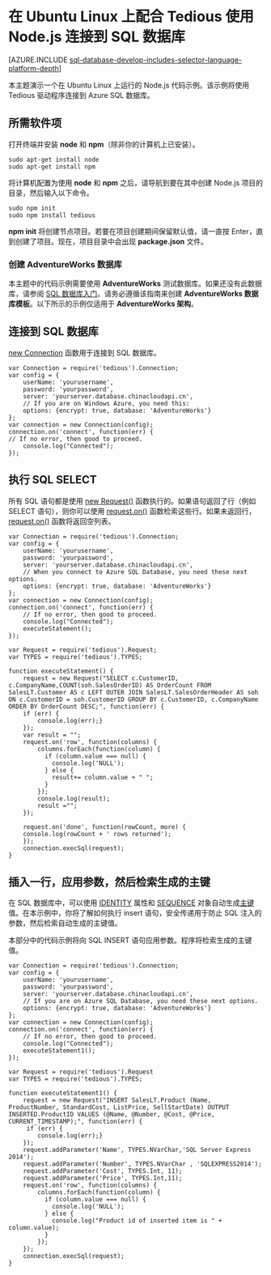 ﻿<properties 
	pageTitle="在 Ubuntu Linux 上配合 Tedious 使用 Node.js 连接到 SQL 数据库" 
	description="演示了一个可以用来连接到 Azure SQL 数据库的 Node.js 代码示例。该示例使用 Tedious 驱动程序进行连接。"
	services="sql-database" 
	documentationCenter="" 
	authors="meet-bhagdev" 
	manager="jeffreyg" 
	editor=""/>


<tags 
	ms.service="sql-database"
        ms.date="10/20/2015" 
	wacn.date="12/22/2015"/>


# 在 Ubuntu Linux 上配合 Tedious 使用 Node.js 连接到 SQL 数据库


[AZURE.INCLUDE [sql-database-develop-includes-selector-language-platform-depth](../includes/sql-database-develop-includes-selector-language-platform-depth.md)]


本主题演示一个在 Ubuntu Linux 上运行的 Node.js 代码示例。该示例将使用 Tedious 驱动程序连接到 Azure SQL 数据库。


## 所需软件项


打开终端并安装 **node** 和 **npm**（除非你的计算机上已安装）。


	sudo apt-get install node
	sudo apt-get install npm


将计算机配置为使用 **node** 和 **npm** 之后，请导航到要在其中创建 Node.js 项目的目录，然后输入以下命令。


	sudo npm init
	sudo npm install tedious


**npm init** 将创建节点项目。若要在项目创建期间保留默认值，请一直按 Enter，直到创建了项目。现在，项目目录中会出现 **package.json** 文件。


### 创建 AdventureWorks 数据库


本主题中的代码示例需要使用 **AdventureWorks** 测试数据库。如果还没有此数据库，请参阅 [SQL 数据库入门](/documentation/articles/sql-database-get-started)。请务必遵循该指南来创建 **AdventureWorks 数据库模板**。以下所示的示例仅适用于 **AdventureWorks 架构**。


## 连接到 SQL 数据库

[new Connection](http://pekim.github.io/tedious/api-connection.html) 函数用于连接到 SQL 数据库。

	var Connection = require('tedious').Connection;
	var config = {
		userName: 'yourusername',
		password: 'yourpassword',
		server: 'yourserver.database.chinacloudapi.cn',
		// If you are on Windows Azure, you need this:
		options: {encrypt: true, database: 'AdventureWorks'}
	};
	var connection = new Connection(config);
	connection.on('connect', function(err) {
	// If no error, then good to proceed.
		console.log("Connected");
	});


## 执行 SQL SELECT


所有 SQL 语句都是使用 [new Request()](http://pekim.github.io/tedious/api-request.html) 函数执行的。如果语句返回了行（例如 SELECT 语句），则你可以使用 [request.on()](http://pekim.github.io/tedious/api-request.html) 函数检索这些行。如果未返回行，[request.on()](http://pekim.github.io/tedious/api-request.html) 函数将返回空列表。


	var Connection = require('tedious').Connection;
	var config = {
		userName: 'yourusername',
		password: 'yourpassword',
		server: 'yourserver.database.chinacloudapi.cn',
		// When you connect to Azure SQL Database, you need these next options.
		options: {encrypt: true, database: 'AdventureWorks'}
	};
	var connection = new Connection(config);
	connection.on('connect', function(err) {
		// If no error, then good to proceed.
		console.log("Connected");
		executeStatement();
	});
	
	var Request = require('tedious').Request;
	var TYPES = require('tedious').TYPES;
	
	function executeStatement() {
		request = new Request("SELECT c.CustomerID, c.CompanyName,COUNT(soh.SalesOrderID) AS OrderCount FROM SalesLT.Customer AS c LEFT OUTER JOIN SalesLT.SalesOrderHeader AS soh ON c.CustomerID = soh.CustomerID GROUP BY c.CustomerID, c.CompanyName ORDER BY OrderCount DESC;", function(err) {
	  	if (err) {
	   		console.log(err);} 
		});
		var result = "";
		request.on('row', function(columns) {
		    columns.forEach(function(column) {
		      if (column.value === null) {
		        console.log('NULL');
		      } else {
		        result+= column.value + " ";
		      }
		    });
		    console.log(result);
		    result ="";
		});
	
		request.on('done', function(rowCount, more) {
		console.log(rowCount + ' rows returned');
		});
		connection.execSql(request);
	}


## 插入一行，应用参数，然后检索生成的主键


在 SQL 数据库中，可以使用 [IDENTITY](https://msdn.microsoft.com/zh-cn/library/ms186775.aspx) 属性和 [SEQUENCE](https://msdn.microsoft.com/zh-cn/library/ff878058.aspx) 对象自动生成[主键](https://msdn.microsoft.com/zh-cn/library/ms179610.aspx)值。在本示例中，你将了解如何执行 insert 语句，安全传递用于防止 SQL 注入的参数，然后检索自动生成的主键值。


本部分中的代码示例将向 SQL INSERT 语句应用参数。程序将检索生成的主键值。


	var Connection = require('tedious').Connection;
	var config = {
		userName: 'yourusername',
		password: 'yourpassword',
		server: 'yourserver.database.chinacloudapi.cn',
		// If you are on Azure SQL Database, you need these next options.
		options: {encrypt: true, database: 'AdventureWorks'}
	};
	var connection = new Connection(config);
	connection.on('connect', function(err) {
		// If no error, then good to proceed.
		console.log("Connected");
		executeStatement1();
	});
	
	var Request = require('tedious').Request
	var TYPES = require('tedious').TYPES;
	
	function executeStatement1() {
		request = new Request("INSERT SalesLT.Product (Name, ProductNumber, StandardCost, ListPrice, SellStartDate) OUTPUT INSERTED.ProductID VALUES (@Name, @Number, @Cost, @Price, CURRENT_TIMESTAMP);", function(err) {
		 if (err) {
		 	console.log(err);} 
		});
		request.addParameter('Name', TYPES.NVarChar,'SQL Server Express 2014');
		request.addParameter('Number', TYPES.NVarChar , 'SQLEXPRESS2014');
		request.addParameter('Cost', TYPES.Int, 11);
		request.addParameter('Price', TYPES.Int,11);
		request.on('row', function(columns) {
		    columns.forEach(function(column) {
		      if (column.value === null) {
		        console.log('NULL');
		      } else {
		        console.log("Product id of inserted item is " + column.value);
		      }
		    });
		});		
		connection.execSql(request);
	}

 

<!---HONumber=Mooncake_1207_2015-->